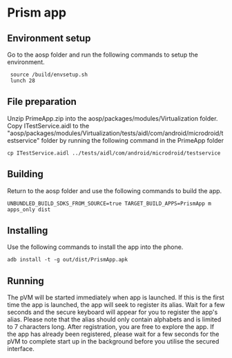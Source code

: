 # Prism app

## Environment setup

Go to the aosp folder and run the following commands to setup the environment.

```
 source /build/envsetup.sh
 lunch 28
```

## File preparation

Unzip PrimeApp.zip into the aosp/packages/modules/Virtualization folder. Copy ITestService.aidl to the "aosp/packages/modules/Virtualization/tests/aidl/com/android/microdroid/testservice" folder by running the following command in the PrimeApp folder

```
cp ITestService.aidl ../tests/aidl/com/android/microdroid/testservice
```

## Building

Return to the aosp folder and use the following commands to build the app.

```
UNBUNDLED_BUILD_SDKS_FROM_SOURCE=true TARGET_BUILD_APPS=PrismApp m apps_only dist
```

## Installing

Use the following commands to install the app into the phone.

```
adb install -t -g out/dist/PrismApp.apk
```


## Running

The pVM will be started immediately when app is launched. If this is the first time the app is launched, the app will seek to register its alias. Wait for a few seconds and the secure keyboard will appear for you to register the app's alias. Please note that the alias should only contain alphabets and is limited to 7 characters long. After registration, you are free to explore the app. If the app has already been registered, please wait for a few seconds for the pVM to complete start up in the background before you utilise the secured interface.
